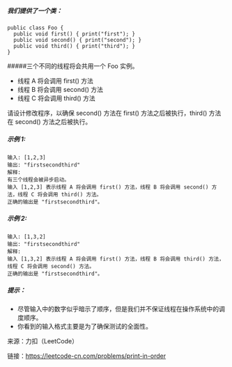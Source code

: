 ##### 我们提供了一个类：
```text
public class Foo {
  public void first() { print("first"); }
  public void second() { print("second"); }
  public void third() { print("third"); }
}
```

#####三个不同的线程将会共用一个 Foo 实例。

- 线程 A 将会调用 first() 方法
- 线程 B 将会调用 second() 方法
- 线程 C 将会调用 third() 方法

请设计修改程序，以确保 second() 方法在 first() 方法之后被执行，third() 方法在 second() 方法之后被执行。

##### 示例 1:
```text
输入: [1,2,3]
输出: "firstsecondthird"
解释: 
有三个线程会被异步启动。
输入 [1,2,3] 表示线程 A 将会调用 first() 方法，线程 B 将会调用 second() 方法，线程 C 将会调用 third() 方法。
正确的输出是 "firstsecondthird"。
```

##### 示例 2:
```text
输入: [1,3,2]
输出: "firstsecondthird"
解释: 
输入 [1,3,2] 表示线程 A 将会调用 first() 方法，线程 B 将会调用 third() 方法，线程 C 将会调用 second() 方法。
正确的输出是 "firstsecondthird"。
```

##### 提示：
- 尽管输入中的数字似乎暗示了顺序，但是我们并不保证线程在操作系统中的调度顺序。
- 你看到的输入格式主要是为了确保测试的全面性。

来源：力扣（LeetCode）

链接：https://leetcode-cn.com/problems/print-in-order